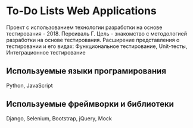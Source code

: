 # To-Do Lists Web Applications  
Проект с использованием технологии разработки на основе тестирования - 2018. Персиваль Г.
Цель - знакомство с методологией разработки на основе тестирования. Расширение представления 
о тестировании и его видах: Функциональное тестирование, Unit-тесты, Интеграционное тестирование

## Используемые языки програмирования
Python, JavaScript

## Используемые фреймворки и библиотеки
Django, Selenium, Bootstrap, jQuery, Mock
